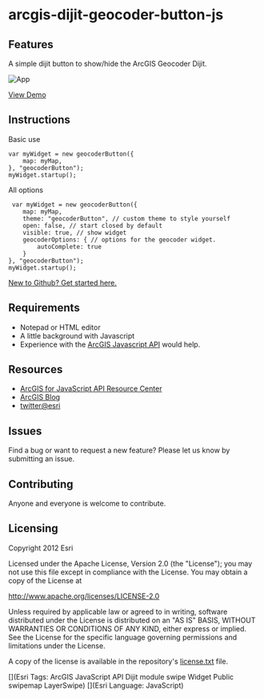 # arcgis-dijit-geocoder-button-js

## Features
A simple dijit button to show/hide the ArcGIS Geocoder Dijit.

![App](https://raw.github.com/driskull/arcgis-dijit-geocoder-button-js/master/images/demo.png)

[View Demo](http://driskull.github.com/arcgis-dijit-geocoder-button-js/)

## Instructions

Basic use

    var myWidget = new geocoderButton({
        map: myMap,
    }, "geocoderButton");
    myWidget.startup();
    
All options
    
     var myWidget = new geocoderButton({
        map: myMap,
        theme: "geocoderButton", // custom theme to style yourself
        open: false, // start closed by default
        visible: true, // show widget
        geocoderOptions: { // options for the geocoder widget.
            autoComplete: true
        }
    }, "geocoderButton");
    myWidget.startup();
    

 [New to Github? Get started here.](https://github.com/)

## Requirements

* Notepad or HTML editor
* A little background with Javascript
* Experience with the [ArcGIS Javascript API](http://www.esri.com/) would help.

## Resources

* [ArcGIS for JavaScript API Resource Center](http://help.arcgis.com/en/webapi/javascript/arcgis/index.html)
* [ArcGIS Blog](http://blogs.esri.com/esri/arcgis/)
* [twitter@esri](http://twitter.com/esri)

## Issues

Find a bug or want to request a new feature?  Please let us know by submitting an issue.

## Contributing

Anyone and everyone is welcome to contribute.

## Licensing
Copyright 2012 Esri

Licensed under the Apache License, Version 2.0 (the "License");
you may not use this file except in compliance with the License.
You may obtain a copy of the License at

   http://www.apache.org/licenses/LICENSE-2.0

Unless required by applicable law or agreed to in writing, software
distributed under the License is distributed on an "AS IS" BASIS,
WITHOUT WARRANTIES OR CONDITIONS OF ANY KIND, either express or implied.
See the License for the specific language governing permissions and
limitations under the License.

A copy of the license is available in the repository's [license.txt](https://raw.github.com/Esri/geocoder-search-widget-js/master/license.txt) file.

[](Esri Tags: ArcGIS JavaScript API Dijit module swipe Widget Public swipemap LayerSwipe)
[](Esri Language: JavaScript)
